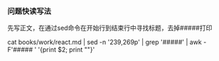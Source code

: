 

### 问题快读写法

先写正文，在通过sed命令在开始行到结束行中寻找标题，去掉#####打印

cat books/work/react.md | sed -n '239,269p' | grep '#####' | awk -F'##### ' '{print $2; print ""}' 